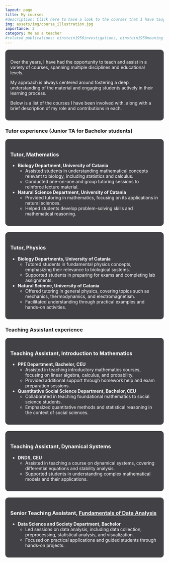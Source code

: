 ```yaml
---
layout: page
title: My courses
#description: Click here to have a look to the courses that I have taught over the years
img: assets/img/course_illustration.jpg
importance: 2
category: Me as a teacher
#related_publications: einstein1956investigations, einstein1950meaning
---
```


<div style="background-color: #424246; border: 1px solid #424246; padding: 15px; border-radius: 10px; margin-bottom: 20px;">
  <p style="color: white;">Over the years, I have had the opportunity to teach and assist in a variety of courses, spanning multiple disciplines and educational levels.</p>
  <p style="color: white;">My approach is always centered around fostering a deep understanding of the material and engaging students actively in their learning process.</p>
  <p style="color: white;">Below is a list of the courses I have been involved with, along with a brief description of my role and contributions in each.</p>
</div>

### Tutor experience (Junior TA for Bachelor students)


<div style="background-color: #424246; border: 1px solid #424246; padding: 15px; border-radius: 10px; margin-bottom: 20px;">
  <h3 style="color: white;">Tutor, Mathematics</h3>
  <ul style="color: white;">
    <li><strong>Biology Department, University of Catania</strong>
      <ul style="color: white;">
        <li>Assisted students in understanding mathematical concepts relevant to biology, including statistics and calculus.</li>
        <li>Conducted one-on-one and group tutoring sessions to reinforce lecture material.</li>
      </ul>
    </li>
    <li><strong>Natural Science Department, University of Catania</strong>
      <ul style="color: white;">
        <li>Provided tutoring in mathematics, focusing on its applications in natural sciences.</li>
        <li>Helped students develop problem-solving skills and mathematical reasoning.</li>
      </ul>
    </li>
  </ul>
</div>

<div style="background-color: #424246; border: 1px solid #424246; padding: 15px; border-radius: 10px; margin-bottom: 20px;">
  <h3 style="color: white;">Tutor, Physics</h3>
  <ul style="color: white;">
    <li><strong>Biology Departments, University of Catania</strong>
      <ul style="color: white;">
        <li>Tutored students in fundamental physics concepts, emphasizing their relevance to biological systems.</li>
        <li>Supported students in preparing for exams and completing lab assignments.</li>
      </ul>
    </li>
    <li><strong>Natural Science, University of Catania</strong>
      <ul style="color: white;">
        <li>Offered tutoring in general physics, covering topics such as mechanics, thermodynamics, and electromagnetism.</li>
        <li>Facilitated understanding through practical examples and hands-on activities.</li>
      </ul>
    </li>
  </ul>
</div>

### Teaching Assistant experience

<div style="background-color: #424246; border: 1px solid #424246; padding: 15px; border-radius: 10px; margin-bottom: 20px;">
  <h3 style="color: white;">Teaching Assistant, Introduction to Mathematics</h3>
  <ul style="color: white;">
    <li><strong>PPE Department, Bachelor, CEU</strong>
      <ul style="color: white;">
        <li>Assisted in teaching introductory mathematics courses, focusing on linear algebra, calculus, and probability.</li>
        <li>Provided additional support through homework help and exam preparation sessions.</li>
      </ul>
    </li>
    <li><strong>Quantitative Social Science Department, Bachelor, CEU</strong>
      <ul style="color: white;">
        <li>Collaborated in teaching foundational mathematics to social science students.</li>
        <li>Emphasized quantitative methods and statistical reasoning in the context of social sciences.</li>
      </ul>
    </li>
  </ul>
</div>

<div style="background-color: #424246; border: 1px solid #424246; padding: 15px; border-radius: 10px; margin-bottom: 20px;">
  <h3 style="color: white;">Teaching Assistant, Dynamical Systems</h3>
  <ul style="color: white;">
    <li><strong>DNDS, CEU</strong>
      <ul style="color: white;">
        <li>Assisted in teaching a course on dynamical systems, covering differential equations and stability analysis.</li>
        <li>Supported students in understanding complex mathematical models and their applications.</li>
      </ul>
    </li>
  </ul>
</div>

<div style="background-color: #424246; border: 1px solid #424246; padding: 15px; border-radius: 10px; margin-bottom: 20px;">
  <h3 style="color: white;">Senior Teaching Assistant, <a href="https://leonardodigaetano.github.io/teaching/FDA" style="color: white; text-decoration: underline;">Fundamentals of Data Analysis</a></h3>
  <ul style="color: white;">
    <li><strong>Data Science and Society Department, Bachelor</strong>
      <ul style="color: white;">
        <li>Led sessions on data analysis, including data collection, preprocessing, statistical analysis, and visualization.</li>
        <li>Focused on practical applications and guided students through hands-on projects.</li>
      </ul>
    </li>
  </ul>
</div>
